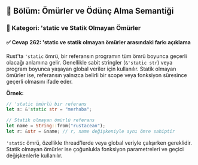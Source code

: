 ## 📘 Bölüm: Ömürler ve Ödünç Alma Semantiği  
### 🔹 Kategori: 'static ve Statik Olmayan Ömürler  
#### ✅ Cevap 262: 'static ve statik olmayan ömürler arasındaki farkı açıklama

Rust'ta `'static` ömrü, bir referansın programın tüm ömrü boyunca geçerli olacağı anlamına gelir. Genellikle sabit stringler (`&'static str`) veya program boyunca yaşayan global veriler için kullanılır. Statik olmayan ömürler ise, referansın yalnızca belirli bir scope veya fonksiyon süresince geçerli olmasını ifade eder.

**Örnek:**

```rust
// 'static ömürlü bir referans
let s: &'static str = "merhaba";

// Statik olmayan ömürlü referans
let name = String::from("rustacean");
let r: &str = &name; // r, name değişkeniyle aynı ömre sahiptir
```

`'static` ömrü, özellikle thread'lerde veya global veriyle çalışırken gereklidir. Statik olmayan ömürler ise çoğunlukla fonksiyon parametreleri ve geçici değişkenlerle kullanılır.

